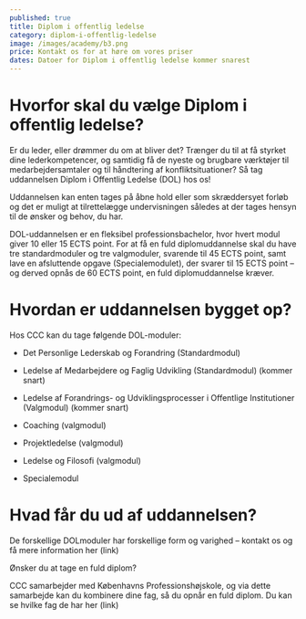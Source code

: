 ```yaml
---
published: true
title: Diplom i offentlig ledelse
category: diplom-i-offentlig-ledelse
image: /images/academy/b3.png
price: Kontakt os for at høre om vores priser
dates: Datoer for Diplom i offentlig ledelse kommer snarest
---
```


# Hvorfor skal du vælge Diplom i offentlig ledelse?

Er du leder, eller drømmer du om at bliver det? Trænger du til at få styrket dine lederkompetencer, og samtidig få de nyeste og brugbare værktøjer til medarbejdersamtaler og til håndtering af konfliktsituationer? Så tag uddannelsen Diplom i Offentlig Ledelse (DOL) hos os! 

Uddannelsen kan enten tages på åbne hold eller som skræddersyet forløb og det er muligt at tilrettelægge undervisningen således at der tages hensyn til de ønsker og behov, du har. 

DOL-uddannelsen er en fleksibel professionsbachelor, hvor hvert modul giver 10 eller 15 ECTS point. For at få en fuld diplomuddannelse skal du have tre standardmoduler og tre valgmoduler, svarende til 45 ECTS point, samt lave en afsluttende opgave (Specialemodulet), der svarer til 15 ECTS point – og derved opnås de 60 ECTS point, en fuld diplomuddannelse kræver. 

# Hvordan er uddannelsen bygget op?

Hos CCC kan du tage følgende DOL-moduler: 

- Det Personlige Lederskab og Forandring (Standardmodul) 

- Ledelse af Medarbejdere og Faglig Udvikling (Standardmodul) (kommer snart) 

- Ledelse af Forandrings- og Udviklingsprocesser i Offentlige Institutioner (Valgmodul) (kommer snart) 

- Coaching (valgmodul) 

- Projektledelse (valgmodul) 

- Ledelse og Filosofi (valgmodul) 

- Specialemodul  

# Hvad får du ud af uddannelsen?

De forskellige DOLmoduler har forskellige form og varighed – kontakt os og få mere information her (link) 

Ønsker du at tage en fuld diplom?

CCC samarbejder med Københavns Professionshøjskole, og via dette samarbejde kan du kombinere dine fag, så du opnår en fuld diplom. Du kan se hvilke fag de har her (link) 